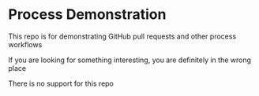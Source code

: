 # Process Demonstration
This repo is for demonstrating GitHub pull requests and other process workflows

If you are looking for something interesting, you are definitely in the wrong place

There is no support for this repo
